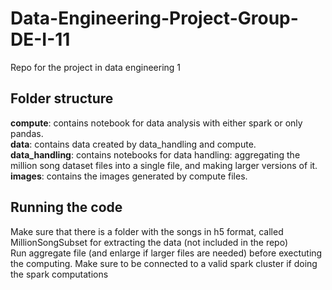 # Data-Engineering-Project-Group-DE-I-11
Repo for the project in data engineering 1 

## Folder structure

**compute**: contains notebook for data analysis with either spark or only pandas. \
**data**: contains data created by data_handling and compute.\
**data_handling**: contains notebooks for data handling: aggregating the million song dataset files into a single file, and making larger versions of it.\
**images**: contains the images generated by compute files.

## Running the code
Make sure that there is a folder with the songs in h5 format, called MillionSongSubset for extracting the data (not included in the repo)\
Run aggregate file (and enlarge if larger files are needed) before exectuting the computing. Make sure to be connected to a valid spark cluster if doing the spark computations
